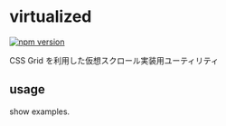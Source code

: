 # virtualized

[![npm version](https://badge.fury.io/js/@ytoune%2Fvirtualized.svg)](https://badge.fury.io/js/@ytoune%2Fvirtualized)

CSS Grid を利用した仮想スクロール実装用ユーティリティ

## usage

show examples.
